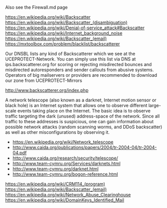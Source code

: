 
<!--
-->

Also see the Firewall.md page

https://en.wikipedia.org/wiki/Backscatter
https://en.wikipedia.org/wiki/Backscatter_(disambiguation)
https://en.wikipedia.org/wiki/Denial-of-service_attack#Backscatter
https://en.wikipedia.org/wiki/Internet_background_noise
https://en.wikipedia.org/wiki/Backscatter_(email)
https://mxtoolbox.com/problem/blacklist/backscatterer


Our DNSBL lists any kind of Backscatterer which we see at the
UCEPROTECT-Network.  You can simply use this list via DNS at
ips.backscatterer.org for scoring or rejecting misdirected bounces
and misdirected autoresponders and sender callouts from abusive
systems.  Operators of big mailservers or providers are recommended
to download our zone from UCEPROTECT-Mirrors

http://www.backscatterer.org/index.php

A network telescope (also known as a darknet, Internet motion sensor
or black hole) is an Internet system that allows one to observe
different large-scale events taking place on the Internet. The basic
idea is to observe traffic targeting the dark (unused) address-space
of the network. Since all traffic to these addresses is suspicious,
one can gain information about possible network attacks (random
scanning worms, and DDoS backscatter) as well as other misconfigurations
by observing it.

 * https://en.wikipedia.org/wiki/Network_telescope
 * http://www.caida.org/publications/papers/2004/tr-2004-04/tr-2004-04.pdf
 * http://www.caida.org/research/security/telescope/
 * http://www.team-cymru.org/Services/darknets.html
 * http://www.team-cymru.org/darknet.html
 * http://www.team-cymru.org/bogon-reference.html

https://en.wikipedia.org/wiki/CRM114_(program)
https://en.wikipedia.org/wiki/Backscatter_(email)
https://en.wikipedia.org/wiki/Network_Abuse_Clearinghouse
https://en.wikipedia.org/wiki/DomainKeys_Identified_Mail

<!-- vim: set autoindent expandtab sw=4 syntax=markdown: -->
